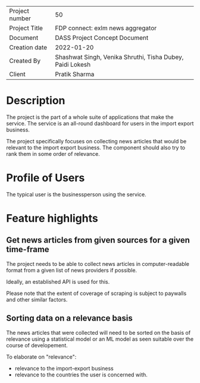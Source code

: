 
| | |
|---------------|-----------------------------------|
| Project number| 50 |
| Project Title | FDP connect: exlm news aggregator|
| Document | DASS Project Concept Document |
| Creation date | 2022-01-20 |
| Created By | Shashwat Singh, Venika Shruthi, Tisha Dubey, Paidi Lokesh |
| Client | Pratik Sharma |

# Description 

The project is the part of a whole suite of applications that make the service. The service is an all-round dashboard for users in the import export business. 

The project specifically focuses on collecting news articles that would be relevant to the import export business. The component should also try to rank them in some order of relevance. 

# Profile of Users 

The typical user is the businessperson using the service. 


# Feature highlights

## Get news articles from given sources for a given time-frame 

The project needs to be able to collect news articles in computer-readable format from a given list of news providers if possible. 

Ideally, an established API is used for this. 

Please note that the extent of coverage of scraping is subject to paywalls and other similar factors.

## Sorting data on a relevance basis

The news articles that were collected will need to be sorted on the basis of relevance using a statistical model or an ML model as seen suitable over the course of developement. 

To elaborate on "relevance":

- relevance to the import-export business
- relevance to the countries the user is concerned with. 


